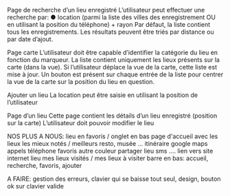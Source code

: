 Page de recherche d’un lieu enregistré
L’utilisateur peut effectuer une recherche par:
● location (parmi la liste des villes des enregistrement OU en utilisant la position du téléphone) + rayon
Par défaut, la liste contient tous les enregistrements. Les résultats peuvent être triés par distance ou par date d’ajout.

Page carte
L’utilisateur doit être capable d’identifier la catégorie du lieu en fonction du marqueur.
La liste contient uniquement les lieux présents sur la carte (dans la vue). Si l’utilisateur déplace la vue de la carte, cette liste est mise à jour.
Un bouton est présent sur chaque entrée de la liste pour centrer la vue de la carte sur la position du lieu en question.

Ajouter un lieu
La location peut être saisie en utilisant la position de l’utilisateur

Page d’un lieu
Cette page contient les détails d’un lieu enregistré (position sur la carte)
L’utilisateur doit pouvoir modifier le lieu

NOS PLUS A NOUS:
lieu en favoris / onglet en bas 
page d'accueil avec les lieux les mieux notés / meilleurs resto, musée ... 
itinéraire google maps
appels téléphone
favoris autre couleur
partager lieu sms ....
lien vers site internet lieu
mes lieux visités / mes lieux à visiter 
barre en bas: accueil, recherche, favoris, ajouter

A FAIRE: gestion des erreurs, clavier qui se baisse tout seul, design, bouton ok sur clavier valide 
